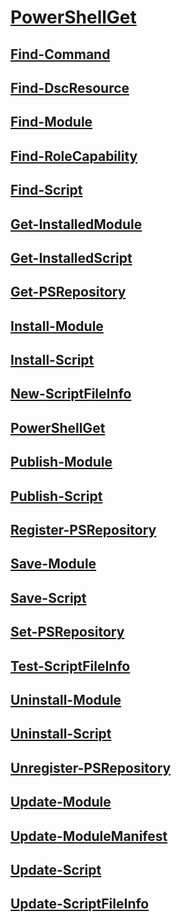 #  [PowerShellGet](PowerShellGet.md)
##  [Find-Command](find-command.md)
##  [Find-DscResource](find-dscresource.md)
##  [Find-Module](find-module.md)
##  [Find-RoleCapability](find-rolecapability.md)
##  [Find-Script](find-script.md)
##  [Get-InstalledModule](get-installedmodule.md)
##  [Get-InstalledScript](get-installedscript.md)
##  [Get-PSRepository](get-psrepository.md)
##  [Install-Module](install-module.md)
##  [Install-Script](install-script.md)
##  [New-ScriptFileInfo](new-scriptfileinfo.md)
##  [PowerShellGet](powershellget.md)
##  [Publish-Module](publish-module.md)
##  [Publish-Script](publish-script.md)
##  [Register-PSRepository](register-psrepository.md)
##  [Save-Module](save-module.md)
##  [Save-Script](save-script.md)
##  [Set-PSRepository](set-psrepository.md)
##  [Test-ScriptFileInfo](test-scriptfileinfo.md)
##  [Uninstall-Module](uninstall-module.md)
##  [Uninstall-Script](uninstall-script.md)
##  [Unregister-PSRepository](unregister-psrepository.md)
##  [Update-Module](update-module.md)
##  [Update-ModuleManifest](update-modulemanifest.md)
##  [Update-Script](update-script.md)
##  [Update-ScriptFileInfo](update-scriptfileinfo.md)
